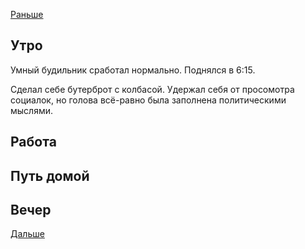 [Раньше](2021.01.24.md)  
## Утро
Умный будильник сработал нормально. Поднялся в 6:15.

Сделал себе бутерброт с колбасой. Удержал себя от просомотра социалок, но голова всё-равно была заполнена политическими мыслями.
## Работа
## Путь домой
## Вечер
[Дальше](2021.01.26.md)
